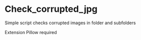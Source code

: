 # Check_corrupted_jpg
Simple script checks corrupted images in folder and subfolders

Extension Pillow required
